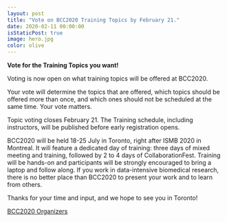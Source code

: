 ```yaml
---
layout: post
title: "Vote on BCC2020 Training Topics by February 21."
date: 2020-02-11 00:00:00
isStaticPost: true
image: hero.jpg
color: olive
---
```


**Vote for the Training Topics you want!**

Voting is now open on what training topics will be offered at BCC2020.

Your vote will determine the topics that are offered, which topics should be offered more than once, and which ones should not be scheduled at the same time. Your vote matters.

Topic voting closes February 21. The Training schedule, including instructors, will be published before early registration opens.

BCC2020 will be held 18-25 July in Toronto, right after ISMB 2020 in Montreal. It will feature a dedicated day of training: three days of mixed meeting and training, followed by 2 to 4 days of CollaborationFest.  Training will be hands-on and participants will be strongly encouraged to bring a laptop and follow along. If you work in data-intensive biomedical research, there is no better place than BCC2020 to present your work and to learn from others.

Thanks for your time and input, and we hope to see you in Toronto!

[BCC2020 Organizers](https://bcc2020.github.io/about/#team)
